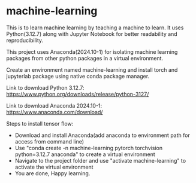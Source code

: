 # machine-learning
This is to learn machine learning by teaching a machine to learn. It uses Python(3.12.7) along with Jupyter Notebook for better readability and reproducibility.

This project uses Anaconda(2024.10-1) for isolating machine learning packages from other python packages in a virtual environment.

Create an environment named machine-learning and install torch and jupyterlab package using native conda package manager.

Link to download Python 3.12.7: https://www.python.org/downloads/release/python-3127/

Link to download Anaconda 2024.10-1: https://www.anaconda.com/download/

Steps to install tensor flow:
-   Download and install Anaconda(add anaconda to environment path for access from command line)
-   Use "conda create -n machine-learning pytorch torchvision python=3.12.7 anaconda" to create a virtual environment
-   Navigate to the project folder and use "activate machine-learning" to activate the virtual environment
-   You are done, Happy learning.